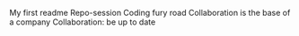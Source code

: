 My first readme
Repo-session
Coding fury road
Collaboration is the base of a company
Collaboration: be up to date
